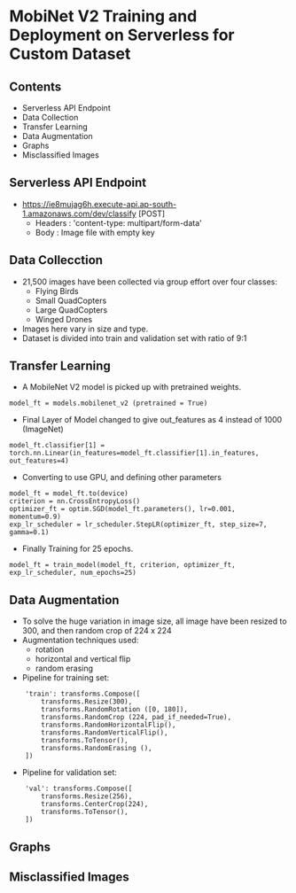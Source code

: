 # MobiNet V2 Training and Deployment on Serverless for Custom Dataset

## Contents
- Serverless API Endpoint
- Data Collection
- Transfer Learning
- Data Augmentation
- Graphs
- Misclassified Images

## Serverless API Endpoint
- https://ie8mujag6h.execute-api.ap-south-1.amazonaws.com/dev/classify [POST]
	- Headers : 'content-type: multipart/form-data'
	- Body : Image file with empty key

## Data Collecction
- 21,500 images have been collected via group effort over four classes:
	- Flying Birds
	- Small QuadCopters
	- Large QuadCopters
	- Winged Drones
- Images here vary in size and type.
- Dataset is divided into train and validation set with ratio of 9:1

## Transfer Learning
- A MobileNet V2 model is picked up with pretrained weights.
```
model_ft = models.mobilenet_v2 (pretrained = True)
```
- Final Layer of Model changed to give out_features as 4 instead of 1000 (ImageNet)
```
model_ft.classifier[1] = torch.nn.Linear(in_features=model_ft.classifier[1].in_features, out_features=4)
```
- Converting to use GPU, and defining other parameters
```
model_ft = model_ft.to(device)
criterion = nn.CrossEntropyLoss()
optimizer_ft = optim.SGD(model_ft.parameters(), lr=0.001, momentum=0.9)
exp_lr_scheduler = lr_scheduler.StepLR(optimizer_ft, step_size=7, gamma=0.1)
```
- Finally Training for 25 epochs.
```
model_ft = train_model(model_ft, criterion, optimizer_ft, exp_lr_scheduler, num_epochs=25)
```

## Data Augmentation
- To solve the huge variation in image size, all image have been resized to 300, and then random crop of 224 x 224
- Augmentation techniques used:
	- rotation
	- horizontal and vertical flip
	- random erasing
- Pipeline for training set:
```
    'train': transforms.Compose([
        transforms.Resize(300),
        transforms.RandomRotation ([0, 180]),
        transforms.RandomCrop (224, pad_if_needed=True),
        transforms.RandomHorizontalFlip(),
        transforms.RandomVerticalFlip(),
        transforms.ToTensor(),
        transforms.RandomErasing (),
    ])
```
- Pipeline for validation set:
```
    'val': transforms.Compose([
        transforms.Resize(256),
        transforms.CenterCrop(224),
        transforms.ToTensor(),
    ])
```
## Graphs
## Misclassified Images
